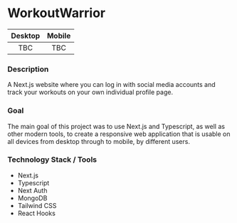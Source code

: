 # WorkoutWarrior

Desktop             |  Mobile
:-------------------------:|:-------------------------:
TBC  |  TBC

### Description

A Next.js website where you can log in with social media accounts and track your workouts on your own individual profile page.

### Goal

The main goal of this project was to use Next.js and Typescript, as well as other modern tools, to create a responsive web application that is usable on all devices from desktop through to mobile, by different users.

### Technology Stack / Tools

 - Next.js
 - Typescript
 - Next Auth
 - MongoDB
 - Tailwind CSS
 - React Hooks
 